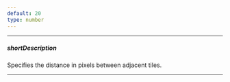 ```yaml
---
default: 20
type: number
---
```

---
##### shortDescription
Specifies the distance in pixels between adjacent tiles.

---
